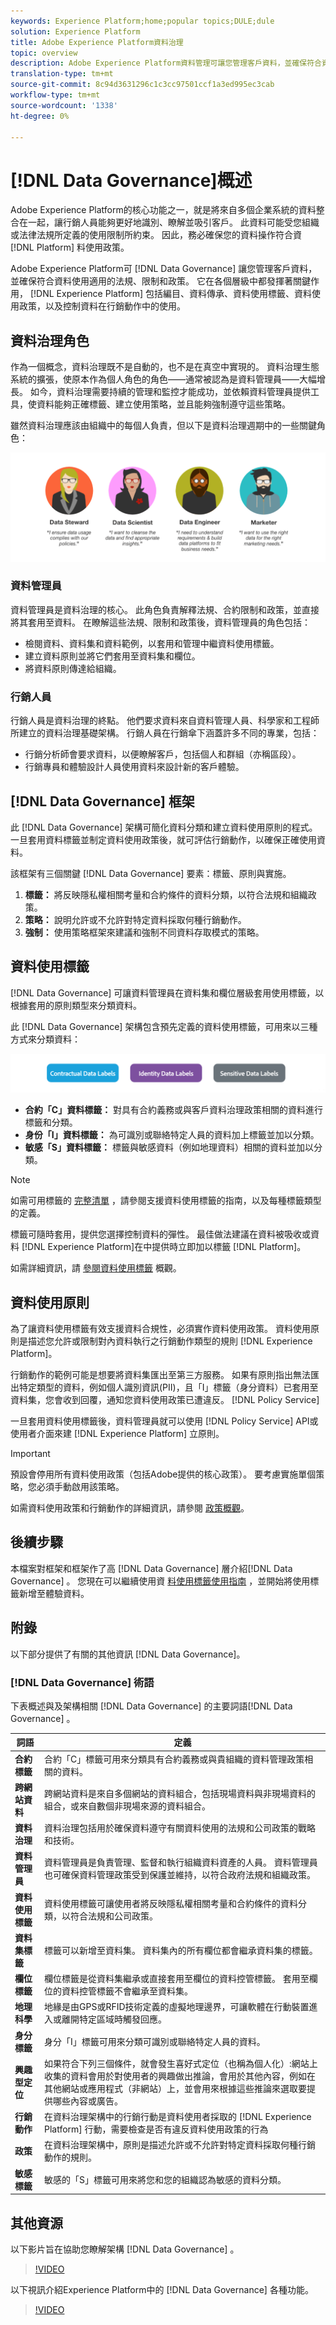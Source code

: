 ```yaml
---
keywords: Experience Platform;home;popular topics;DULE;dule
solution: Experience Platform
title: Adobe Experience Platform資料治理
topic: overview
description: Adobe Experience Platform資料管理可讓您管理客戶資料，並確保符合資料使用適用的法規、限制和政策。 它在Experience Platform的不同層次發揮關鍵作用，包括編目、資料傳承、資料使用標籤、資料使用政策，以及控制資料在行銷動作中的使用
translation-type: tm+mt
source-git-commit: 8c94d3631296c1c3cc97501ccf1a3ed995ec3cab
workflow-type: tm+mt
source-wordcount: '1338'
ht-degree: 0%

---
```



# [!DNL Data Governance]概述

Adobe Experience Platform的核心功能之一，就是將來自多個企業系統的資料整合在一起，讓行銷人員能夠更好地識別、瞭解並吸引客戶。 此資料可能受您組織或法律法規所定義的使用限制所約束。 因此，務必確保您的資料操作符合資 [!DNL Platform] 料使用政策。

Adobe Experience Platform可 [!DNL Data Governance] 讓您管理客戶資料，並確保符合資料使用適用的法規、限制和政策。 它在各個層級中都發揮著關鍵作用， [!DNL Experience Platform] 包括編目、資料傳承、資料使用標籤、資料使用政策，以及控制資料在行銷動作中的使用。

## 資料治理角色

作為一個概念，資料治理既不是自動的，也不是在真空中實現的。 資料治理生態系統的擴張，使原本作為個人角色的角色——通常被認為是資料管理員——大幅增長。 如今，資料治理需要持續的管理和監控才能成功，並依賴資料管理員提供工具，使資料能夠正確標籤、建立使用策略，並且能夠強制遵守這些策略。

雖然資料治理應該由組織中的每個人負責，但以下是資料治理週期中的一些關鍵角色：

![資料治理角色](./images/overview/roles.png)

### 資料管理員

資料管理員是資料治理的核心。 此角色負責解釋法規、合約限制和政策，並直接將其套用至資料。 在瞭解這些法規、限制和政策後，資料管理員的角色包括：

* 檢閱資料、資料集和資料範例，以套用和管理中繼資料使用標籤。
* 建立資料原則並將它們套用至資料集和欄位。
* 將資料原則傳達給組織。

### 行銷人員

行銷人員是資料治理的終點。 他們要求資料來自資料管理人員、科學家和工程師所建立的資料治理基礎架構。 行銷人員在行銷傘下涵蓋許多不同的專業，包括：

* 行銷分析師會要求資料，以便瞭解客戶，包括個人和群組（亦稱區段）。
* 行銷專員和體驗設計人員使用資料來設計新的客戶體驗。


## [!DNL Data Governance] 框架

此 [!DNL Data Governance] 架構可簡化資料分類和建立資料使用原則的程式。 一旦套用資料標籤並制定資料使用政策後，就可評估行銷動作，以確保正確使用資料。

該框架有三個關鍵 [!DNL Data Governance] 要素：標籤、原則與實施。

1. **標籤：** 將反映隱私權相關考量和合約條件的資料分類，以符合法規和組織政策。
1. **策略：** 說明允許或不允許對特定資料採取何種行銷動作。
1. **強制：** 使用策略框架來建議和強制不同資料存取模式的策略。

## 資料使用標籤

[!DNL Data Governance] 可讓資料管理員在資料集和欄位層級套用使用標籤，以根據套用的原則類型來分類資料。

此 [!DNL Data Governance] 架構包含預先定義的資料使用標籤，可用來以三種方式來分類資料：

![資料使用標籤類別](./images/overview/label-categories.png)

* **合約「C」資料標籤：** 對具有合約義務或與客戶資料治理政策相關的資料進行標籤和分類。
* **身份「I」資料標籤：** 為可識別或聯絡特定人員的資料加上標籤並加以分類。
* **敏感「S」資料標籤：** 標籤與敏感資料（例如地理資料）相關的資料並加以分類。

>[!NOTE]
>
>如需可用標籤的 [完整清單](labels/reference.md) ，請參閱支援資料使用標籤的指南，以及每種標籤類型的定義。

標籤可隨時套用，提供您選擇控制資料的彈性。 最佳做法建議在資料被吸收或資料 [!DNL Experience Platform]在中提供時立即加以標籤 [!DNL Platform]。

如需詳細資訊，請 [參閱資料使用標籤](./labels/overview.md) 概觀。

## 資料使用原則

為了讓資料使用標籤有效支援資料合規性，必須實作資料使用政策。 資料使用原則是描述您允許或限制對內資料執行之行銷動作類型的規則 [!DNL Experience Platform]。

行銷動作的範例可能是想要將資料集匯出至第三方服務。 如果有原則指出無法匯出特定類型的資料，例如個人識別資訊(PII)，且「I」標籤（身分資料）已套用至資料集，您會收到回覆，通知您資料使用政策已遭違反。 [!DNL Policy Service]

一旦套用資料使用標籤後，資料管理員就可以使用 [!DNL Policy Service] API或使用者介面來建 [!DNL Experience Platform] 立原則。

>[!IMPORTANT]
>
>預設會停用所有資料使用政策（包括Adobe提供的核心政策）。 要考慮實施單個策略，您必須手動啟用該策略。

如需資料使用政策和行銷動作的詳細資訊，請參閱 [政策概觀](./policies/overview.md)。

## 後續步驟

本檔案對框架和框架作了高 [!DNL Data Governance] 層介紹[!DNL Data Governance] 。 您現在可以繼續使用資 [料使用標籤使用指南](labels/user-guide.md) ，並開始將使用標籤新增至體驗資料。

## 附錄

以下部分提供了有關的其他資訊 [!DNL Data Governance]。

### [!DNL Data Governance] 術語

下表概述與及架構相關 [!DNL Data Governance] 的主要詞語[!DNL Data Governance] 。

| 詞語 | 定義 |
|---|---|
| **合約標籤** | 合約「C」標籤可用來分類具有合約義務或與貴組織的資料管理政策相關的資料。 |
| **跨網站資料** | 跨網站資料是來自多個網站的資料組合，包括現場資料與非現場資料的組合，或來自數個非現場來源的資料組合。 |
| **資料治理** | 資料治理包括用於確保資料遵守有關資料使用的法規和公司政策的戰略和技術。 |
| **資料管理員** | 資料管理員是負責管理、監督和執行組織資料資產的人員。 資料管理員也可確保資料管理政策受到保護並維持，以符合政府法規和組織政策。 |
| **資料使用標籤** | 資料使用標籤可讓使用者將反映隱私權相關考量和合約條件的資料分類，以符合法規和公司政策。 |
| **資料集標籤** | 標籤可以新增至資料集。 資料集內的所有欄位都會繼承資料集的標籤。 |
| **欄位標籤** | 欄位標籤是從資料集繼承或直接套用至欄位的資料控管標籤。  套用至欄位的資料控管標籤不會繼承至資料集。 |
| **地理科學** | 地緣是由GPS或RFID技術定義的虛擬地理邊界，可讓軟體在行動裝置進入或離開特定區域時觸發回應。 |
| **身分標籤** | 身分「I」標籤可用來分類可識別或聯絡特定人員的資料。 |
| **興趣型定位** | 如果符合下列三個條件，就會發生喜好式定位（也稱為個人化）:網站上收集的資料會用於對使用者的興趣做出推論，會用於其他內容，例如在其他網站或應用程式（非網站）上，並會用來根據這些推論來選取要提供哪些內容或廣告。 |
| **行銷動作** | 在資料治理架構中的行銷行動是資料使用者採取的 [!DNL Experience Platform] 行動，需要檢查是否有違反資料使用政策的行為 |
| **政策** | 在資料治理架構中，原則是描述允許或不允許對特定資料採取何種行銷動作的規則。 |
| **敏感標籤** | 敏感的「S」標籤可用來將您和您的組織認為敏感的資料分類。 |

## 其他資源

以下影片旨在協助您瞭解架構 [!DNL Data Governance] 。

>[!VIDEO](https://video.tv.adobe.com/v/29708?quality=12&enable10seconds=on&speedcontrol=on)

以下視訊介紹Experience Platform中的 [!DNL Data Governance] 各種功能。

>[!VIDEO](https://video.tv.adobe.com/v/36653?quality=12&enable10seconds=on&speedcontrol=on)